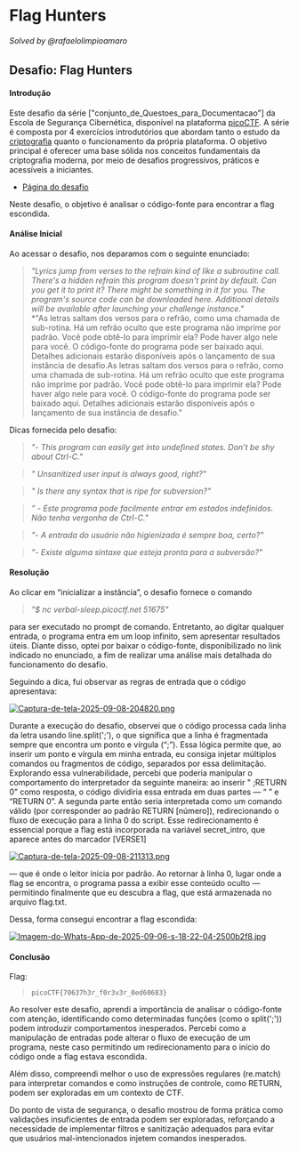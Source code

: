 # Flag Hunters

###### Solved by @rafaelolimpioamaro

## Desafio: Flag Hunters
#### Introdução

Este desafio da série ["conjunto_de_Questoes_para_Documentacao"] da Escola de Segurança Cibernética, disponível na plataforma [picoCTF](https://play.picoctf.org/assignments). A série é composta por 4 exercícios introdutórios que abordam tanto o estudo da [criptografia](https://pt.wikipedia.org/wiki/Criptografia) quanto o funcionamento da própria plataforma. O objetivo principal é oferecer uma base sólida nos conceitos fundamentais da criptografia moderna, por meio de desafios progressivos, práticos e acessíveis a iniciantes.

- [Página do desafio](https://play.picoctf.org/practice/challenge/472)

Neste desafio, o objetivo é analisar o código-fonte para encontrar a flag escondida.

#### Análise Inicial

Ao acessar o desafio, nos deparamos com o seguinte enunciado:
> *"Lyrics jump from verses to the refrain kind of like a subroutine call. There's a hidden refrain this program doesn't print by default. Can you get it to print it? There might be something in it for you.
The program's source code can be downloaded here.
Additional details will be available after launching your challenge instance."*  
> *"As letras saltam dos versos para o refrão, como uma chamada de sub-rotina. Há um refrão oculto que este programa não imprime por padrão. Você pode obtê-lo para imprimir ela? Pode haver algo nele para você.
O código-fonte do programa pode ser baixado aqui.
Detalhes adicionais estarão disponíveis após o lançamento de sua instância de desafio.As letras saltam dos versos para o refrão, como uma chamada de sub-rotina. Há um refrão oculto que este programa não imprime por padrão. Você pode obtê-lo para imprimir ela? Pode haver algo nele para você.
O código-fonte do programa pode ser baixado aqui.
Detalhes adicionais estarão disponíveis após o lançamento de sua instância de desafio."

Dicas fornecida pelo desafio:
> *"- This program can easily get into undefined states. Don't be shy about Ctrl-C."*

> *" Unsanitized user input is always good, right?"*

> *" Is there any syntax that is ripe for subversion?"*

> *" - Este programa pode facilmente entrar em estados indefinidos. Não tenha vergonha de Ctrl-C."*

> *"- A entrada do usuário não higienizada é sempre boa, certo?"*

> *"- Existe alguma sintaxe que esteja pronta para a subversão?"*

#### Resolução

Ao clicar em “inicializar a instância”, o desafio fornece o comando

> *"$ nc verbal-sleep.picoctf.net 51675"*

para ser executado no prompt de comando. Entretanto, ao digitar qualquer entrada, o programa entra em um loop infinito, sem apresentar resultados úteis. Diante disso, optei por baixar o código-fonte, disponibilizado no link indicado no enunciado, a fim de realizar uma análise mais detalhada do funcionamento do desafio.

Seguindo a dica, fui observar as regras de entrada que o código apresentava:

[![Captura-de-tela-2025-09-08-204820.png](https://i.postimg.cc/RVGVwvQ2/Captura-de-tela-2025-09-08-204820.png)](https://postimg.cc/jLwbb01h)


Durante a execução do desafio, observei que o código processa cada linha da letra usando line.split(';'), o que significa que a linha é fragmentada sempre que encontra um ponto e vírgula (“;”). Essa lógica permite que, ao inserir um ponto e vírgula em minha entrada, eu consiga injetar múltiplos comandos ou fragmentos de código, separados por essa delimitação.
Explorando essa vulnerabilidade, percebi que poderia manipular o comportamento do interpretador da seguinte maneira: ao inserir " ;RETURN 0” como resposta, o código dividiria essa entrada em duas partes — “ ” e “RETURN 0”. A segunda parte então seria interpretada como um comando válido (por corresponder ao padrão RETURN [número]), redirecionando o fluxo de execução para a linha 0 do script.
Esse redirecionamento é essencial porque a flag está incorporada na variável secret_intro, que aparece antes do marcador [VERSE1]

[![Captura-de-tela-2025-09-08-211313.png](https://i.postimg.cc/PfDktTR1/Captura-de-tela-2025-09-08-211313.png)](https://postimg.cc/ThTs0MGP)

 — que é onde o leitor inicia por padrão. Ao retornar à linha 0, lugar onde a flag se encontra, o programa passa a exibir esse conteúdo oculto — permitindo finalmente que eu descubra a flag, que está armazenada no arquivo flag.txt.

Dessa, forma consegui encontrar a flag escondida:

[![Imagem-do-Whats-App-de-2025-09-06-s-18-22-04-2500b2f8.jpg](https://i.postimg.cc/WzGK0pBK/Imagem-do-Whats-App-de-2025-09-06-s-18-22-04-2500b2f8.jpg)](https://postimg.cc/V0ND8wLB)


#### Conclusão
Flag:
>`picoCTF{70637h3r_f0r3v3r_0ed60683}`

Ao resolver este desafio, aprendi a importância de analisar o código-fonte com atenção, identificando como determinadas funções (como o split(';')) podem introduzir comportamentos inesperados. Percebi como a manipulação de entradas pode alterar o fluxo de execução de um programa, neste caso permitindo um redirecionamento para o início do código onde a flag estava escondida.

Além disso, compreendi melhor o uso de expressões regulares (re.match) para interpretar comandos e como instruções de controle, como RETURN, podem ser exploradas em um contexto de CTF.

Do ponto de vista de segurança, o desafio mostrou de forma prática como validações insuficientes de entrada podem ser exploradas, reforçando a necessidade de implementar filtros e sanitização adequados para evitar que usuários mal-intencionados injetem comandos inesperados.

